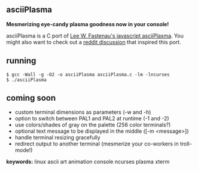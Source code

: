 asciiPlasma
-----------

**Mesmerizing eye-candy plasma goodness now in your console!**

asciiPlasma is a C port of [Lee W. Fastenau's javascript asciiPlasma](http://ioyu.com/io/javascript/asciiPlasma.asp).
You might also want to check out a [reddit discussion](http://www.reddit.com/r/programming/comments/16mmon/made_this_ages_ago_its_been_fun_to_see_it_run/) that inspired this port.

running
-------

	$ gcc -Wall -g -O2 -o asciiPlasma asciiPlasma.c -lm -lncurses
	$ ./asciiPlasma

coming soon
-----------
* custom terminal dimensions as parameters (-w and -h)
* option to switch between PAL1 and PAL2 at runtime (-1 and -2)
* use colors/shades of gray on the palette (256 color terminals?)
* optional text message to be displayed in the middle ([-m &lt;message&gt;])
* handle terminal resizing gracefully
* redirect output to another terminal (mesmerize your co-workers in troll-mode!)

**keywords:** linux ascii art animation console ncurses plasma xterm
